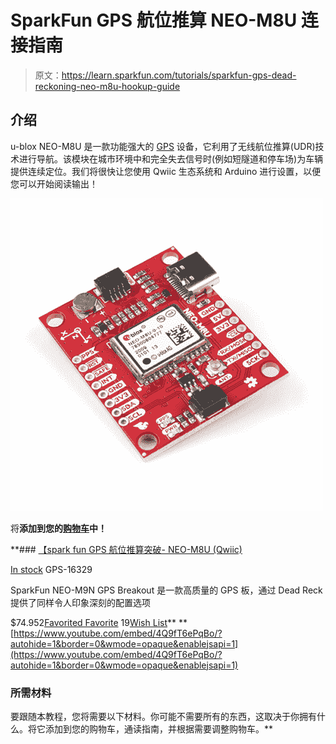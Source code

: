 # SparkFun GPS 航位推算 NEO-M8U 连接指南

> 原文：<https://learn.sparkfun.com/tutorials/sparkfun-gps-dead-reckoning-neo-m8u-hookup-guide>

## 介绍

u-blox NEO-M8U 是一款功能强大的 [GPS](http://www.sparkfun.com/gps) 设备，它利用了无线航位推算(UDR)技术进行导航。该模块在城市环境中和完全失去信号时(例如短隧道和停车场)为车辆提供连续定位。我们将很快让您使用 Qwiic 生态系统和 Arduino 进行设置，以便您可以开始阅读输出！

[![SparkFun GPS Dead Reckoning Breakout - NEO-M8U (Qwiic)](img/1d09b52da2702099157b2a43d4cc4ddf.png)](https://www.sparkfun.com/products/16329) 

将**添加到您的[购物车](https://www.sparkfun.com/cart)中！**

 **### [【spark fun GPS 航位推算突破- NEO-M8U (Qwiic)](https://www.sparkfun.com/products/16329)

[In stock](https://learn.sparkfun.com/static/bubbles/ "in stock") GPS-16329

SparkFun NEO-M9N GPS Breakout 是一款高质量的 GPS 板，通过 Dead Reck 提供了同样令人印象深刻的配置选项

$74.952[Favorited Favorite](# "Add to favorites") 19[Wish List](# "Add to wish list")** **[https://www.youtube.com/embed/4Q9fT6ePqBo/?autohide=1&border=0&wmode=opaque&enablejsapi=1](https://www.youtube.com/embed/4Q9fT6ePqBo/?autohide=1&border=0&wmode=opaque&enablejsapi=1)

### 所需材料

要跟随本教程，您将需要以下材料。你可能不需要所有的东西，这取决于你拥有什么。将它添加到您的购物车，通读指南，并根据需要调整购物车。**